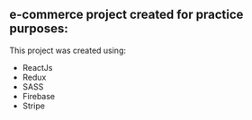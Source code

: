 ## e-commerce project created for practice purposes: 

This project was created using: 

* ReactJs
* Redux
* SASS
* Firebase
* Stripe


